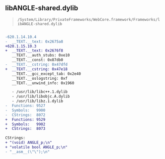 ## libANGLE-shared.dylib

> `/System/Library/PrivateFrameworks/WebCore.framework/Frameworks/libANGLE-shared.dylib`

```diff

-620.1.14.10.4
-  __TEXT.__text: 0x2675a8
+620.1.15.10.3
+  __TEXT.__text: 0x2676f8
   __TEXT.__auth_stubs: 0xe10
   __TEXT.__const: 0x87db0
-  __TEXT.__cstring: 0x47dfd
+  __TEXT.__cstring: 0x47e18
   __TEXT.__gcc_except_tab: 0x2e40
   __TEXT.__oslogstring: 0xf
   __TEXT.__unwind_info: 0x1960

   - /usr/lib/libc++.1.dylib
   - /usr/lib/libobjc.A.dylib
   - /usr/lib/libz.1.dylib
-  Functions: 9527
-  Symbols:   9900
-  CStrings:  8072
+  Functions: 9529
+  Symbols:   9902
+  CStrings:  8073
 
CStrings:
+ "(void) ANGLE_p;\n"
+ "volatile bool ANGLE_p;\n"
- "__asm__(\"\");\n"

```
